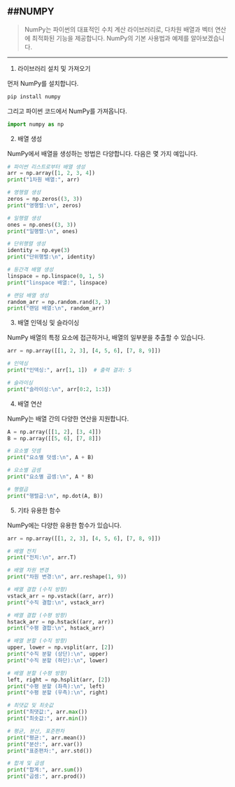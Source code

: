 ##NUMPY
---
>NumPy는 파이썬의 대표적인 수치 계산 라이브러리로, 다차원 배열과 벡터 연산에 최적화된 기능을 제공합니다. NumPy의 기본 사용법과 예제를 알아보겠습니다.
---

1. 라이브러리 설치 및 가져오기

먼저 NumPy를 설치합니다.

```bash
pip install numpy
```
그리고 파이썬 코드에서 NumPy를 가져옵니다.

```python
import numpy as np
```


2. 배열 생성

NumPy에서 배열을 생성하는 방법은 다양합니다. 다음은 몇 가지 예입니다.

```python
# 파이썬 리스트로부터 배열 생성
arr = np.array([1, 2, 3, 4])
print("1차원 배열:", arr)

# 영행렬 생성
zeros = np.zeros((3, 3))
print("영행렬:\n", zeros)

# 일행렬 생성
ones = np.ones((3, 3))
print("일행렬:\n", ones)

# 단위행렬 생성
identity = np.eye(3)
print("단위행렬:\n", identity)

# 등간격 배열 생성
linspace = np.linspace(0, 1, 5)
print("linspace 배열:", linspace)

# 랜덤 배열 생성
random_arr = np.random.rand(3, 3)
print("랜덤 배열:\n", random_arr)
```


3. 배열 인덱싱 및 슬라이싱

NumPy 배열의 특정 요소에 접근하거나, 배열의 일부분을 추출할 수 있습니다.

```python
arr = np.array([[1, 2, 3], [4, 5, 6], [7, 8, 9]])

# 인덱싱
print("인덱싱:", arr[1, 1])  # 출력 결과: 5

# 슬라이싱
print("슬라이싱:\n", arr[0:2, 1:3])
```


4. 배열 연산

NumPy는 배열 간의 다양한 연산을 지원합니다.

```python
A = np.array([[1, 2], [3, 4]])
B = np.array([[5, 6], [7, 8]])

# 요소별 덧셈
print("요소별 덧셈:\n", A + B)

# 요소별 곱셈
print("요소별 곱셈:\n", A * B)

# 행렬곱
print("행렬곱:\n", np.dot(A, B))
```


5. 기타 유용한 함수

NumPy에는 다양한 유용한 함수가 있습니다.

```python
arr = np.array([[1, 2, 3], [4, 5, 6], [7, 8, 9]])

# 배열 전치
print("전치:\n", arr.T)

# 배열 차원 변경
print("차원 변경:\n", arr.reshape(1, 9))

# 배열 결합 (수직 방향)
vstack_arr = np.vstack((arr, arr))
print("수직 결합:\n", vstack_arr)

# 배열 결합 (수평 방향)
hstack_arr = np.hstack((arr, arr))
print("수평 결합:\n", hstack_arr)

# 배열 분할 (수직 방향)
upper, lower = np.vsplit(arr, [2])
print("수직 분할 (상단):\n", upper)
print("수직 분할 (하단):\n", lower)

# 배열 분할 (수평 방향)
left, right = np.hsplit(arr, [2])
print("수평 분할 (좌측):\n", left)
print("수평 분할 (우측):\n", right)

# 최댓값 및 최솟값
print("최댓값:", arr.max())
print("최솟값:", arr.min())

# 평균, 분산, 표준편차
print("평균:", arr.mean())
print("분산:", arr.var())
print("표준편차:", arr.std())

# 합계 및 곱셈
print("합계:", arr.sum())
print("곱셈:", arr.prod())
```
